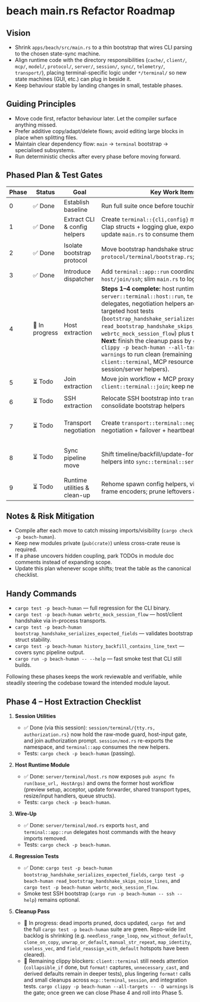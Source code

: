 # beach main.rs Refactor Roadmap

## Vision
- Shrink `apps/beach/src/main.rs` to a thin bootstrap that wires CLI parsing to the chosen state-sync machine.
- Align runtime code with the directory responsibilities (`cache/`, `client/`, `mcp/`, `model/`, `protocol/`, `server/`, `session/`, `sync/`, `telemetry/`, `transport/`), placing terminal-specific logic under `*/terminal/` so new state machines (GUI, etc.) can plug in beside it.
- Keep behaviour stable by landing changes in small, testable phases.

## Guiding Principles
- Move code first, refactor behaviour later. Let the compiler surface anything missed.
- Prefer additive copy/adapt/delete flows; avoid editing large blocks in place when splitting files.
- Maintain clear dependency flow: `main` → `terminal` bootstrap → specialised subsystems.
- Run deterministic checks after every phase before moving forward.

## Phased Plan & Test Gates

| Phase | Status | Goal | Key Work Items | Required Tests |
| --- | --- | --- | --- | --- |
| 0 | ✅ Done | Establish baseline | Run full suite once before touching code | `cargo test -p beach-human` |
| 1 | ✅ Done | Extract CLI & config helpers | Create `terminal::{cli,config}` modules, relocate Clap structs + logging glue, expose `parse()` helper; update `main.rs` to consume them | `cargo check -p beach-human` and `cargo run -p beach-human -- --help` |
| 2 | ✅ Done | Isolate bootstrap protocol | Move bootstrap handshake structs + helpers into `protocol/terminal/bootstrap.rs`; update callers | `cargo test -p beach-human bootstrap_handshake_serializes_expected_fields` and `cargo test -p beach-human read_bootstrap_handshake_skips_noise_lines` |
| 3 | ✅ Done | Introduce dispatcher | Add `terminal::app::run` coordinating `host/join/ssh`; slim `main.rs` to logging + delegation | `cargo check -p beach-human` and `cargo run -p beach-human -- --help` |
| 4 | 🔄 In progress | Host extraction | **Steps 1–4 complete:** host runtime now lives in `server::terminal::host::run`, `terminal::app` delegates, negotiation helpers are shared, and targeted host tests (`bootstrap_handshake_serializes_expected_fields`, `read_bootstrap_handshake_skips_noise_lines`, `webrtc_mock_session_flow`) plus the full suite pass. **Next:** finish the cleanup pass by getting `cargo clippy -p beach-human --all-targets -- -D warnings` to run clean (remaining items cluster in `client::terminal`, MCP resources/tools, and a few session/server helpers). | `cargo check -p beach-human`, `cargo test -p beach-human bootstrap_handshake_serializes_expected_fields`, `cargo test -p beach-human read_bootstrap_handshake_skips_noise_lines`, `cargo test -p beach-human webrtc_mock_session_flow`, `cargo test -p beach-human`, `cargo clippy -p beach-human --all-targets -- -D warnings` |
| 5 | ⏳ Todo | Join extraction | Move join workflow + MCP proxy bootstrap into `client::terminal::join`; keep negotiation shared | `cargo test -p beach-human` and `cargo run -p beach-human -- join --help` |
| 6 | ⏳ Todo | SSH extraction | Relocate SSH bootstrap into `transport::ssh`; consolidate bootstrap helpers | `cargo test -p beach-human read_bootstrap_handshake_skips_noise_lines` and `cargo run -p beach-human -- ssh --help` |
| 7 | ⏳ Todo | Transport negotiation | Create `transport::terminal::negotiation` housing negotiation + failover + heartbeat publisher | `cargo test -p beach-human heartbeat_publisher_emits_messages` and `cargo test -p beach-human handshake_refresh_stops_after_completion` |
| 8 | ⏳ Todo | Sync pipeline move | Shift timeline/backfill/update-forwarder + send helpers into `sync::terminal::server_pipeline` | `cargo test -p beach-human webrtc_mock_session_flow`, `cargo test -p beach-human history_backfill_contains_line_text`, `cargo test -p beach-human history_backfill_skips_default_rows` |
| 9 | ⏳ Todo | Runtime utilities & clean-up | Rehome spawn config helpers, viewport utilities, frame encoders; prune leftovers & update docs | `cargo fmt`, `cargo clippy -p beach-human --all-targets -- -D warnings`, `cargo test -p beach-human` |

## Notes & Risk Mitigation
- Compile after each move to catch missing imports/visibility (`cargo check -p beach-human`).
- Keep new modules private (`pub(crate)`) unless cross-crate reuse is required.
- If a phase uncovers hidden coupling, park TODOs in module doc comments instead of expanding scope.
- Update this plan whenever scope shifts; treat the table as the canonical checklist.

## Handy Commands
- `cargo test -p beach-human` — full regression for the CLI binary.
- `cargo test -p beach-human webrtc_mock_session_flow` — host/client handshake via in-process transports.
- `cargo test -p beach-human bootstrap_handshake_serializes_expected_fields` — validates bootstrap struct stability.
- `cargo test -p beach-human history_backfill_contains_line_text` — covers sync pipeline output.
- `cargo run -p beach-human -- --help` — fast smoke test that CLI still builds.

Following these phases keeps the work reviewable and verifiable, while steadily steering the codebase toward the intended module layout.

## Phase 4 – Host Extraction Checklist

1. **Session Utilities**
   - ✅ Done (via this session): `session/terminal/{tty.rs, authorization.rs}` now hold the raw-mode guard, host-input gate, and join authorization prompt. `session/mod.rs` re-exports the namespace, and `terminal::app` consumes the new helpers.
   - Tests: `cargo check -p beach-human` (passing).

2. **Host Runtime Module**
   - ✅ Done: `server/terminal/host.rs` now exposes `pub async fn run(base_url, HostArgs)` and owns the former host workflow (preview setup, acceptor, update forwarder, shared transport types, resize/input handlers, queue structs).
   - Tests: `cargo check -p beach-human`.

3. **Wire-Up**
   - ✅ Done: `server/terminal/mod.rs` exports `host`, and `terminal::app::run` delegates host commands with the heavy imports removed.
   - Tests: `cargo check -p beach-human`.

4. **Regression Tests**
   - ✅ Done: `cargo test -p beach-human bootstrap_handshake_serializes_expected_fields`, `cargo test -p beach-human read_bootstrap_handshake_skips_noise_lines`, and `cargo test -p beach-human webrtc_mock_session_flow`.
   - Smoke test SSH bootstrap (`cargo run -p beach-human -- ssh --help`) remains optional.

5. **Cleanup Pass**
   - 🔄 In progress: dead imports pruned, docs updated, `cargo fmt` and the full `cargo test -p beach-human` suite are green. Repo-wide lint backlog is shrinking (e.g. `needless_range_loop`, `new_without_default`, `clone_on_copy`, `unwrap_or_default`, `manual_str_repeat`, `map_identity`, `useless_vec`, and `field_reassign_with_default` hotspots have been cleared).
   - 🚧 Remaining clippy blockers: `client::terminal` still needs attention (`collapsible_if` done, but `format!` captures, `unnecessary_cast`, and derived defaults remain in deeper tests), plus lingering `format!` calls and small cleanups across `mcp::terminal`, `session`, and integration tests. `cargo clippy -p beach-human --all-targets -- -D warnings` is the gate; once green we can close Phase 4 and roll into Phase 5.

